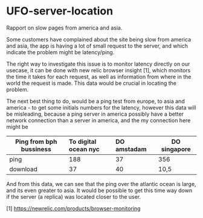 # UFO-server-location

Rapport on slow pages from america and asia.

Some customers have complained about the site being slow from america and asia, the app is having a lot of small request to the server, and which indicate the problem might be latency/ping.

The right way to investigate this issue is to monitor latency directly on our usecase, it can be done with new relic browser insight [1], which monitors the time it takes for each request, as well as information from where in the world the request is made. 
This data would be crucial in locating the problem.

The next best thing to do, would be a ping test from europe, to asia and america - to get some initials numbers for the latency, however this data will be misleading, because a ping server in america possibly have a better network connection than a server in america, and the my connection here might be 


| Ping from bph bussiness  | To digital ocean nyc  | DO amstadam | DO singapore |
| ------------- |:-------------|:-------------| -----|
|ping|188|37|356|
|download|37|40|10,5|

And from this data, we can see that the ping over the atlantic ocean is large, and its even greater to asia. It would be possible to get this time way down if the server (a replica) was located closer to the user.



[1] https://newrelic.com/products/browser-monitoring
